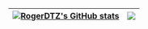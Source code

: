 | <a href="https://github.com/RogerDTZ"><img align="center" src="https://github-readme-stats.vercel.app/api?username=rogerdtz&show_icons=true&count_private=true&hide=issues&theme=buefy&hide_border=true" alt="RogerDTZ's GitHub stats" /></a> | <a href="https://github.com/RogerDTZ"><img align="center" src="https://github-readme-stats.vercel.app/api/top-langs/?username=rogerdtz&hide=html,python,js&layout=compact&hide_border=true&theme=buefy" /></a> |
| ------------- | ------------- |


<!--### Hi there 👋 -->

<!--
**RogerDTZ/RogerDTZ** is a ✨ _special_ ✨ repository because its `README.md` (this file) appears on your GitHub profile.

Here are some ideas to get you started:

- 🌱 I’m currently learning ...
- 👯 I’m looking to collaborate on ...
- 🤔 I’m looking for help with ...
- 💬 Ask me about ...
- 📫 How to reach me: ...
- 😄 Pronouns: ...
- ⚡ Fun fact: ...
-->
